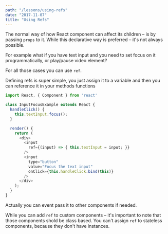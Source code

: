 ```yaml
---
path: "/lessons/using-refs"
date: "2017-11-07"
title: "Using Refs"
---
```


The normal way of how React component can affect its children – is by passing `props` to it. While this declarative way is preferred – it's not always possible.

For example what if you have text input and you need to set focus on it programmatically, or play/pause video element?

For all those cases you can use `ref`.

Defining refs is super simple, you just assign it to a variable and then you can reference it in your methods functions

```js
import React, { Component } from 'react'

class InputFocusExample extends React {
  handleClick() {
    this.textInput.focus();
  }

  render() {
    return (
      <div>
        <input
          ref={(input) => { this.textInput = input; }}
        />
        <input
          type="button"
          value="Focus the text input"
          onClick={this.handleClick.bind(this)}
        />
      </div>
    );
  }
}
```

Actually you can event pass it to other components if needed.

While you can add `ref` to custom components – it's important to note that those components shold be class based. You can't assign `ref` to stateless components, because they don't have instances.
